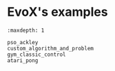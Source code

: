 # EvoX's examples

```{toctree}
:maxdepth: 1

pso_ackley
custom_algorithm_and_problem
gym_classic_control
atari_pong
```
